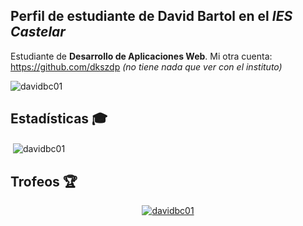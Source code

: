 ## Perfil de estudiante de **David Bartol** en el *IES Castelar*  

Estudiante de **Desarrollo de Aplicaciones Web**. 
Mi otra cuenta: https://github.com/dkszdp *(no tiene nada que ver con el instituto)*  
<p align="left"> <img src="https://komarev.com/ghpvc/?username=davidbc01&label=Visitas%20al%20perfil&color=000000&style=flat" alt="davidbc01" /> </p>

## Estadísticas 🎓  
<p>&nbsp;<img align="center" src="https://github-readme-stats.vercel.app/api?username=davidbc01&show_icons=true&theme=dark&title_color=ffffff&text_color=ffffff&bg_color=000000&hide_border=true&locale=es" alt="davidbc01" /></p>

## Trofeos 🏆
<p align="center"> <a href="https://github.com/ryo-ma/github-profile-trophy"><img src="https://github-profile-trophy.vercel.app/?username=davidbc01" alt="davidbc01" /></a> </p>

